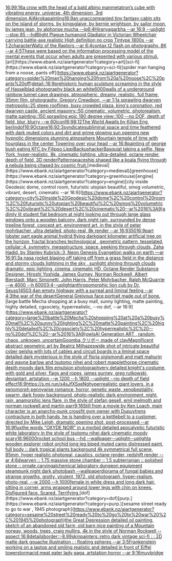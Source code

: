 [16:9](https://www.ebank.nz/aiartgenerator?category=16%3A9)[9:16](https://www.ebank.nz/aiartgenerator?category=9%3A16)[a crow with the head of a bald albino man](https://www.ebank.nz/aiartgenerator?category=a%20crow%20with%20the%20head%20of%20a%20bald%20albino%20man)[metatron’s cube with vibrating energy, universe, 4th dimension, 3rd dimension,](https://www.ebank.nz/aiartgenerator?category=metatron%E2%80%99s%20cube%20with%20vibrating%20energy%2C%20universe%2C%204th%20dimension%2C%203rd%20dimension%2C)[AlAkroka](https://www.ebank.nz/aiartgenerator?category=AlAkroka)[painting](https://www.ebank.nz/aiartgenerator?category=painting)[16:9](https://www.ebank.nz/aiartgenerator?category=16%3A9)[an unaccompanied tiny fantasy cabin sits on the island of storms, by kingsglaive, by bernie wrightson, by sailor moon, by james jean, by alphonse mucha --lp](https://www.ebank.nz/aiartgenerator?category=an%20unaccompanied%20tiny%20fantasy%20cabin%20sits%20on%20the%20island%20of%20storms%2C%20by%20kingsglaive%2C%20by%20bernie%20wrightson%2C%20by%20sailor%20moon%2C%20by%20james%20jean%2C%20by%20alphonse%20mucha%20--lp)[6:4](https://www.ebank.nz/aiartgenerator?category=6%3A4)[Hiranyagarbha --ar 16:9 --uplight --stop 85 --hd](https://www.ebank.nz/aiartgenerator?category=Hiranyagarbha%20--ar%2016%3A9%20--uplight%20--stop%2085%20--hd)[Blight Plague humanoid Gladiator in Victorian Wheelchair carrying battle-axe realistic High definition no crop Tintype 1800s --ar 1:2](https://www.ebank.nz/aiartgenerator?category=Blight%20Plague%20humanoid%20Gladiator%20in%20Victorian%20Wheelchair%20carrying%20battle-axe%20realistic%20High%20definition%20no%20crop%20Tintype%201800s%20--ar%201%3A2)[character](https://www.ebank.nz/aiartgenerator?category=character)[Waltz of the Raptors --ar 6:4](https://www.ebank.nz/aiartgenerator?category=Waltz%20of%20the%20Raptors%20--ar%206%3A4)[contax t2 flash on photography, 8K --ar 4:5](https://www.ebank.nz/aiartgenerator?category=contax%20t2%20flash%20on%20photography%2C%208K%20--ar%204%3A5)[These were based on the information processing model of the mental events that occur when adults are presented with various stimuli.](https://www.ebank.nz/aiartgenerator?category=These%20were%20based%20on%20the%20information%20processing%20model%20of%20the%20mental%20events%20that%20occur%20when%20adults%20are%20presented%20with%20various%20stimuli.)[art](https://www.ebank.nz/aiartgenerator?category=art)[sci-fi](https://www.ebank.nz/aiartgenerator?category=sci-fi)[spider man hanging from a noose, pants off](https://www.ebank.nz/aiartgenerator?category=spider%20man%20hanging%20from%20a%20noose%2C%20pants%20off)[detail::](https://www.ebank.nz/aiartgenerator?category=detail%3A%3A)[16:9](https://www.ebank.nz/aiartgenerator?category=16%3A9)[prehistoric human sculpture screaming in the style of Hasselblad photography black an white](https://www.ebank.nz/aiartgenerator?category=prehistoric%20human%20sculpture%20screaming%20in%20the%20style%20of%20Hasselblad%20photography%20black%20an%20white)[6000](https://www.ebank.nz/aiartgenerator?category=6000)[walls of a underground rainbow tunnel cave drawings, atmospheric, dreamy, realistic, full frame, 35mm film, photography, Gregory Crewdson, —ar 1:1](https://www.ebank.nz/aiartgenerator?category=walls%20of%20a%20underground%20rainbow%20tunnel%20cave%20drawings%2C%20atmospheric%2C%20dreamy%2C%20realistic%2C%20full%20frame%2C%2035mm%20film%2C%20photography%2C%20Gregory%20Crewdson%2C%20%E2%80%94ar%201%3A1)[a sprawling dwarven metropolis::25 steep rooflines, busy crowded plaza, king's coronation, red dwarven castle, ancient masonry::50 cinematic, volumetric, photorealism, matte painting::150 sprawling epic 180 degree view::100 --no DOF, depth of field, blur, blurry --w 60](https://www.ebank.nz/aiartgenerator?category=a%20sprawling%20dwarven%20metropolis%3A%3A25%20steep%20rooflines%2C%20busy%20crowded%20plaza%2C%20king%27s%20coronation%2C%20red%20dwarven%20castle%2C%20ancient%20masonry%3A%3A50%20cinematic%2C%20volumetric%2C%20photorealism%2C%20matte%20painting%3A%3A150%20sprawling%20epic%20180%20degree%20view%3A%3A100%20--no%20DOF%2C%20depth%20of%20field%2C%20blur%2C%20blurry%20--w%2060)[icon](https://www.ebank.nz/aiartgenerator?category=icon)[16:9](https://www.ebank.nz/aiartgenerator?category=16%3A9)[8:12](https://www.ebank.nz/aiartgenerator?category=8%3A12)[The World Awaits by Kilian Eng, berlin](https://www.ebank.nz/aiartgenerator?category=The%20World%20Awaits%20by%20Kilian%20Eng%2C%20berlin)[dof](https://www.ebank.nz/aiartgenerator?category=dof)[16:9](https://www.ebank.nz/aiartgenerator?category=16%3A9)[Octane](https://www.ebank.nz/aiartgenerator?category=Octane)[16:9](https://www.ebank.nz/aiartgenerator?category=16%3A9)[2:3](https://www.ebank.nz/aiartgenerator?category=2%3A3)[syndicate](https://www.ebank.nz/aiartgenerator?category=syndicate)[subliminal space and time feathered with dark muted colors and dirt and grime glowing sun opening new hypnotic dimensions stunning atmosphere Mountain temple of time with hourglass in the center Towering over your head --ar 16:8](https://www.ebank.nz/aiartgenerator?category=subliminal%20space%20and%20time%20feathered%20with%20dark%20muted%20colors%20and%20dirt%20and%20grime%20glowing%20sun%20opening%20new%20hypnotic%20dimensions%20stunning%20atmosphere%20Mountain%20temple%20of%20time%20with%20hourglass%20in%20the%20center%20Towering%20over%20your%20head%20--ar%2016%3A8)[painting of george bush eating KFC by Filippo Lippi](https://www.ebank.nz/aiartgenerator?category=painting%20of%20george%20bush%20eating%20KFC%20by%20Filippo%20Lippi)[Backus](https://www.ebank.nz/aiartgenerator?category=Backus)[hacker](https://www.ebank.nz/aiartgenerator?category=hacker)[Basquiat taking a selfie, New York, hyper-realistic, 8k, cinematic lighting, ultra-detailed, octane render, depth of field, 3D render](https://www.ebank.nz/aiartgenerator?category=Basquiat%20taking%20a%20selfie%2C%20New%20York%2C%20hyper-realistic%2C%208k%2C%20cinematic%20lighting%2C%20ultra-detailed%2C%20octane%20render%2C%20depth%20of%20field%2C%203D%20render)[Pattern](https://www.ebank.nz/aiartgenerator?category=Pattern)[](https://www.ebank.nz/aiartgenerator?category=)[spaceship shaped like a koala flying through a nebula being chased by cosmic fruit.](https://www.ebank.nz/aiartgenerator?category=spaceship%20shaped%20like%20a%20koala%20flying%20through%20a%20nebula%20being%20chased%20by%20cosmic%20fruit.)[medieval](https://www.ebank.nz/aiartgenerator?category=medieval)[greenhouse](https://www.ebank.nz/aiartgenerator?category=greenhouse)[engine](https://www.ebank.nz/aiartgenerator?category=engine)[city inside Geodesic dome, control room, futuristic utopian beautiful, smog volumetric, vibrant, desert, cinematic --ar 16:9](https://www.ebank.nz/aiartgenerator?category=city%20inside%20Geodesic%20dome%2C%20control%20room%2C%20futuristic%20utopian%20beautiful%2C%20smog%20volumetric%2C%20vibrant%2C%20desert%2C%20cinematic%20--ar%2016%3A9)[a dimly lit student flat bedroom at night looking out through large glass windows onto a wooden balcony, dark night rain, surrounded by dense treeline forest, concept art, environment art, in the style of peter mohrbacher, ultra detailed, photo-real, 8k render --ar 16:9](https://www.ebank.nz/aiartgenerator?category=a%20dimly%20lit%20student%20flat%20bedroom%20at%20night%20looking%20out%20through%20large%20glass%20windows%20onto%20a%20wooden%20balcony%2C%20dark%20night%20rain%2C%20surrounded%20by%20dense%20treeline%20forest%2C%20concept%20art%2C%20environment%20art%2C%20in%20the%20style%20of%20peter%20mohrbacher%2C%20ultra%20detailed%2C%20photo-real%2C%208k%20render%20--ar%2016%3A9)[350](https://www.ebank.nz/aiartgenerator?category=350)[16:9](https://www.ebank.nz/aiartgenerator?category=16%3A9)[part lobster part eagle animal hydrid flying dark](https://www.ebank.nz/aiartgenerator?category=part%20lobster%20part%20eagle%20animal%20hydrid%20flying%20dark)[giant kilometer artificial tree on the horizon, fractal branches technological , geometric pattern, tesselated, cellular::4, symmetry, megastructure, space, peeking through clouds, Zaha Hadid, by Stanley Kubrick::3, Neon Genesis Evangelion walks on earth —ar 16:9](https://www.ebank.nz/aiartgenerator?category=giant%20kilometer%20artificial%20tree%20on%20the%20horizon%2C%20fractal%20branches%20technological%20%2C%20geometric%20pattern%2C%20tesselated%2C%20cellular%3A%3A4%2C%20symmetry%2C%20megastructure%2C%20space%2C%20peeking%20through%20clouds%2C%20Zaha%20Hadid%2C%20by%20Stanley%20Kubrick%3A%3A3%2C%20Neon%20Genesis%20Evangelion%20walks%20on%20earth%20%E2%80%94ar%2016%3A9)[1:3](https://www.ebank.nz/aiartgenerator?category=1%3A3)[a nasa rocket blasing off taking off from a grass field in the distance and stormy clouds lightning in the sky , sunlight shining through clouds dramatic, epic lighting ,cinema, cinematic HD, Octane Render Substance Designer. Hiroshi Yoshida, James Gurney, Norman Rockwell, Albert Bierstadt, Marc Simonetti, John Harris, Peter Mohrbacher, Ralph McQuarrie --w 4000 --h 6000](https://www.ebank.nz/aiartgenerator?category=a%20nasa%20rocket%20blasing%20off%20taking%20off%20from%20a%20grass%20field%20in%20the%20distance%20and%20stormy%20clouds%20lightning%20in%20the%20sky%20%2C%20sunlight%20shining%20through%20clouds%20dramatic%2C%20epic%20lighting%20%2Ccinema%2C%20cinematic%20HD%2C%20Octane%20Render%20Substance%20Designer.%20Hiroshi%20Yoshida%2C%20James%20Gurney%2C%20Norman%20Rockwell%2C%20Albert%20Bierstadt%2C%20Marc%20Simonetti%2C%20John%20Harris%2C%20Peter%20Mohrbacher%2C%20Ralph%20McQuarrie%20--w%204000%20--h%206000)[3:4](https://www.ebank.nz/aiartgenerator?category=3%3A4)[--uplight](https://www.ebank.nz/aiartgenerator?category=--uplight)[anthropomorphic lion cub by Dr. Seuss](https://www.ebank.nz/aiartgenerator?category=anthropomorphic%20lion%20cub%20by%20Dr.%20Seuss)[1](https://www.ebank.nz/aiartgenerator?category=1)[450](https://www.ebank.nz/aiartgenerator?category=450)[3:4](https://www.ebank.nz/aiartgenerator?category=3%3A4)[an empty highway with a surreal and liminal feeling --ar 4:3](https://www.ebank.nz/aiartgenerator?category=an%20empty%20highway%20with%20a%20surreal%20and%20liminal%20feeling%20--ar%204%3A3)[the war of the desert](https://www.ebank.nz/aiartgenerator?category=the%20war%20of%20the%20desert)[General Greivous face portrait made out of bone.](https://www.ebank.nz/aiartgenerator?category=General%20Greivous%20face%20portrait%20made%20out%20of%20bone.)[large battle Mecha shopping at a busy mall, sunny lighting, matte painting, highly detailed, cgsociety, hyperrealistic, --no dof, --ar 16:9](https://www.ebank.nz/aiartgenerator?category=large%20battle%20Mecha%20shopping%20at%20a%20busy%20mall%2C%20sunny%20lighting%2C%20matte%20painting%2C%20highly%20detailed%2C%20cgsociety%2C%20hyperrealistic%2C%20--no%20dof%2C%20--ar%2016%3A9)[owls](https://www.ebank.nz/aiartgenerator?category=owls)[AI Generation ART , random, chaos, unknown, uncertain](https://www.ebank.nz/aiartgenerator?category=AI%20Generation%20ART%20%2C%20random%2C%20chaos%2C%20unknown%2C%20uncertain)[Goomba,クリボー,made of clay](https://www.ebank.nz/aiartgenerator?category=Goomba%2C%E3%82%AF%E3%83%AA%E3%83%9C%E3%83%BC%2Cmade%20of%20clay)[Magnificent abstract geometric art by Beatriz Milhazes](https://www.ebank.nz/aiartgenerator?category=Magnificent%20abstract%20geometric%20art%20by%20Beatriz%20Milhazes)[wide shot of intricate beautiful cyber geisha with lots of cables and circuit boards in a liminal space detailed dark mysterious in the style of floria sigismondi and matt mahurin and wayne barlow and tsutomo nihei and robert mapplethorpe cinematic depth moody dark film emulsion photograph](https://www.ebank.nz/aiartgenerator?category=wide%20shot%20of%20intricate%20beautiful%20cyber%20geisha%20with%20lots%20of%20cables%20and%20circuit%20boards%20in%20a%20liminal%20space%20detailed%20dark%20mysterious%20in%20the%20style%20of%20floria%20sigismondi%20and%20matt%20mahurin%20and%20wayne%20barlow%20and%20tsutomo%20nihei%20and%20robert%20mapplethorpe%20cinematic%20depth%20moody%20dark%20film%20emulsion%20photograph)[very detailed knight's costume, with gold and silver, flags and ropes,  james gurney, greg rutkowski, deviantart, artstation --w 1200 --h 1800 --uplight --no depth of field effect](https://www.ebank.nz/aiartgenerator?category=very%20detailed%20knight%27s%20costume%2C%20with%20gold%20and%20silver%2C%20flags%20and%20ropes%2C%20%20james%20gurney%2C%20greg%20rutkowski%2C%20deviantart%2C%20artstation%20--w%201200%20--h%201800%20--uplight%20--no%20depth%20of%20field%20effect)[16:9](https://www.ebank.nz/aiartgenerator?category=16%3A9)[<https://s.mj.run/x4sJfXSxeNg>](https://www.ebank.nz/aiartgenerator?category=%3Chttps%3A//s.mj.run/x4sJfXSxeNg%3E)[hyperrealistic giant lovers, in a xenomorph pennywise romance, horror, genetic waste, xenobestiality, swarm, dark foggy background, photo-realistic dark environment, night, rain, anamorphic lens flare, in the style of stefan gesell, emil melmoth and norman rockwell and martin parr](https://www.ebank.nz/aiartgenerator?category=hyperrealistic%20giant%20lovers%2C%20in%20a%20xenomorph%20pennywise%20romance%2C%20horror%2C%20genetic%20waste%2C%20xenobestiality%2C%20swarm%2C%20dark%20foggy%20background%2C%20photo-realistic%20dark%20environment%2C%20night%2C%20rain%2C%20anamorphic%20lens%20flare%2C%20in%20the%20style%20of%20stefan%20gesell%2C%20emil%20melmoth%20and%20norman%20rockwell%20and%20martin%20parr)[9:16](https://www.ebank.nz/aiartgenerator?category=9%3A16)[Still from a movie by Ken Loach, main character is an  anarcho-punk crossfit gym owner with Dupuytrens contracture in both hands, he is handing over a kettlebell to a customer, directed by Mike Leigh, dramatic opening shot, post-processed --ar 16:9](https://www.ebank.nz/aiartgenerator?category=Still%20from%20a%20movie%20by%20Ken%20Loach%2C%20main%20character%20is%20an%20%20anarcho-punk%20crossfit%20gym%20owner%20with%20Dupuytrens%20contracture%20in%20both%20hands%2C%20he%20is%20handing%20over%20a%20kettlebell%20to%20a%20customer%2C%20directed%20by%20Mike%20Leigh%2C%20dramatic%20opening%20shot%2C%20post-processed%20--ar%2016%3A9)[flux](https://www.ebank.nz/aiartgenerator?category=flux)[the words "OXYDE NOIR" in a morbid detailed apocalyptic futuristic white laboratory in the style of tsutomu nihei dark cinematic moody scary](https://www.ebank.nz/aiartgenerator?category=the%20words%20%22OXYDE%20NOIR%22%20in%20a%20morbid%20detailed%20apocalyptic%20futuristic%20white%20laboratory%20in%20the%20style%20of%20tsutomu%20nihei%20dark%20cinematic%20moody%20scary)[16:9](https://www.ebank.nz/aiartgenerator?category=16%3A9)[6000](https://www.ebank.nz/aiartgenerator?category=6000)[rocket school bus --hd --wallpaper](https://www.ebank.nz/aiartgenerator?category=rocket%20school%20bus%20--hd%20--wallpaper)[--uplight](https://www.ebank.nz/aiartgenerator?category=--uplight)[--uplight](https://www.ebank.nz/aiartgenerator?category=--uplight)[a wooden explorer robot orchid long leg biped muted camo distressed paint, full body :: dark tropical plants background 4k symmetrical full scene, 85mm, hyper realistic photoreal, caustics, octane render, redshift render --ar 4:6](https://www.ebank.nz/aiartgenerator?category=a%20wooden%20explorer%20robot%20orchid%20long%20leg%20biped%20muted%20camo%20distressed%20paint%2C%20full%20body%20%3A%3A%20dark%20tropical%20plants%20background%204k%20symmetrical%20full%20scene%2C%2085mm%2C%20hyper%20realistic%20photoreal%2C%20caustics%2C%20octane%20render%2C%20redshift%20render%20--ar%204%3A6)[dwarven :: 1.75 massive stone chamber :: 1.5 subterranian :: polished stone :: ornate carving](https://www.ebank.nz/aiartgenerator?category=dwarven%20%3A%3A%201.75%20massive%20stone%20chamber%20%3A%3A%201.5%20subterranian%20%3A%3A%20polished%20stone%20%3A%3A%20ornate%20carving)[alchemical laboratory dungeon equipment steampunk night dark photobash --wallpaper](https://www.ebank.nz/aiartgenerator?category=alchemical%20laboratory%20dungeon%20equipment%20steampunk%20night%20dark%20photobash%20--wallpaper)[diorama of fungal babies and strange growths, grotty, virulent, 1972, old photograph, hyper-realism, photo-real, --w 2000 --h 1000](https://www.ebank.nz/aiartgenerator?category=diorama%20of%20fungal%20babies%20and%20strange%20growths%2C%20grotty%2C%20virulent%2C%201972%2C%20old%20photograph%2C%20hyper-realism%2C%20photo-real%2C%20--w%202000%20--h%201000)[female in white dress and long dark hair, sitting in corner, arms wrapped around lower legs with chin on knees. Disfigured face.  Scared.  Terrifying.](https://www.ebank.nz/aiartgenerator?category=female%20in%20white%20dress%20and%20long%20dark%20hair%2C%20sitting%20in%20corner%2C%20arms%20wrapped%20around%20lower%20legs%20with%20chin%20on%20knees.%20Disfigured%20face.%20%20Scared.%20%20Terrifying.)[dof](https://www.ebank.nz/aiartgenerator?category=dof)[purp.](https://www.ebank.nz/aiartgenerator?category=purp.)[sesame street ready to go to war , 1945 photograph](https://www.ebank.nz/aiartgenerator?category=sesame%20street%20ready%20to%20go%20to%20war%20%2C%201945%20photograph)[the Great Depression detailed oil painting, sketch of an abandoned old farm, old barn nice painting of a Mountain norway, woods, trees, craig mullins, 4k in the style of Norman Rockwell --aspect 16:8](https://www.ebank.nz/aiartgenerator?category=the%20Great%20Depression%20detailed%20oil%20painting%2C%20sketch%20of%20an%20abandoned%20old%20farm%2C%20old%20barn%20nice%20painting%20of%20a%20Mountain%20norway%2C%20woods%2C%20trees%2C%20craig%20mullins%2C%204k%20in%20the%20style%20of%20Norman%20Rockwell%20--aspect%2016%3A8)[details](https://www.ebank.nz/aiartgenerator?category=details)[border::-8.99](https://www.ebank.nz/aiartgenerator?category=border%3A%3A-8.99)[skin](https://www.ebank.nz/aiartgenerator?category=skin)[painters](https://www.ebank.nz/aiartgenerator?category=painters)[::](https://www.ebank.nz/aiartgenerator?category=%3A%3A)[retro dark vintage sci-fi : : 2D matte dark gouache illustration : : floating spheres --ar 3:5](https://www.ebank.nz/aiartgenerator?category=retro%20dark%20vintage%20sci-fi%20%3A%20%3A%202D%20matte%20dark%20gouache%20illustration%20%3A%20%3A%20floating%20spheres%20--ar%203%3A5)[Frankenstein working on a laptop and smiling realistic and detailed in front of Eiffel tower](https://www.ebank.nz/aiartgenerator?category=Frankenstein%20working%20on%20a%20laptop%20and%20smiling%20realistic%20and%20detailed%20in%20front%20of%20Eiffel%20tower)[storm](https://www.ebank.nz/aiartgenerator?category=storm)[acid meat eater lady gaga, artstation,horror --ar 9:16](https://www.ebank.nz/aiartgenerator?category=acid%20meat%20eater%20lady%20gaga%2C%20artstation%2Chorror%20--ar%209%3A16)[muybridge](https://www.ebank.nz/aiartgenerator?category=muybridge)